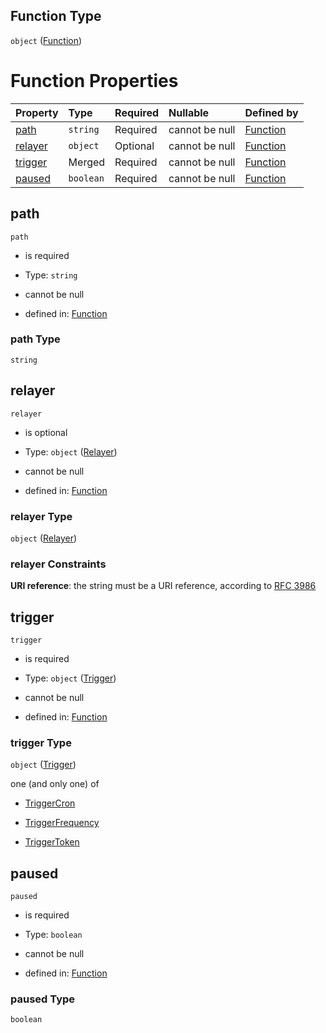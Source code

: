 ## Function Type

`object` ([Function](function.md))

# Function Properties

| Property            | Type      | Required | Nullable       | Defined by                                                                     |
| :------------------ | :-------- | :------- | :------------- | :----------------------------------------------------------------------------- |
| [path](#path)       | `string`  | Required | cannot be null | [Function](function-properties-path.md "#/properties/path")           |
| [relayer](#relayer) | `object`  | Optional | cannot be null | [Function](definitions-definitions-relayer.md "#/properties/relayer") |
| [trigger](#trigger) | Merged    | Required | cannot be null | [Function](function-properties-trigger.md "#/properties/trigger")     |
| [paused](#paused)   | `boolean` | Required | cannot be null | [Function](function-properties-paused.md "#/properties/paused")       |

## path



`path`

*   is required

*   Type: `string`

*   cannot be null

*   defined in: [Function](function-properties-path.md "#/properties/path")

### path Type

`string`

## relayer



`relayer`

*   is optional

*   Type: `object` ([Relayer](definitions-definitions-relayer.md))

*   cannot be null

*   defined in: [Function](definitions-definitions-relayer.md "#/properties/relayer")

### relayer Type

`object` ([Relayer](definitions-definitions-relayer.md))

### relayer Constraints

**URI reference**: the string must be a URI reference, according to [RFC 3986](https://tools.ietf.org/html/rfc3986 "check the specification")

## trigger



`trigger`

*   is required

*   Type: `object` ([Trigger](function-properties-trigger.md))

*   cannot be null

*   defined in: [Function](function-properties-trigger.md "#/properties/trigger")

### trigger Type

`object` ([Trigger](function-properties-trigger.md))

one (and only one) of

*   [TriggerCron](function-properties-trigger-oneof-triggercron.md "check type definition")

*   [TriggerFrequency](function-properties-trigger-oneof-triggerfrequency.md "check type definition")

*   [TriggerToken](function-properties-trigger-oneof-triggertoken.md "check type definition")

## paused



`paused`

*   is required

*   Type: `boolean`

*   cannot be null

*   defined in: [Function](function-properties-paused.md "#/properties/paused")

### paused Type

`boolean`

